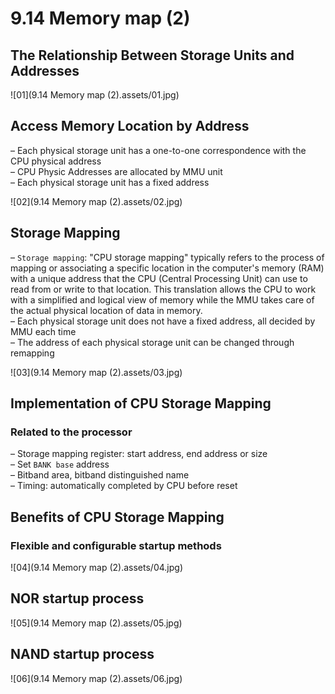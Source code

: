 # 9.14 Memory map (2)



## The Relationship Between Storage Units and Addresses

![01](9.14 Memory map (2).assets/01.jpg)

## Access Memory Location by Address

– Each physical storage unit has a one-to-one correspondence with the CPU physical address  
– CPU Physic Addresses are allocated by MMU unit  
– Each physical storage unit has a fixed address  

![02](9.14 Memory map (2).assets/02.jpg)

## Storage Mapping

– `Storage mapping`: "CPU storage mapping" typically refers to the process of mapping or associating a specific location in the computer's memory (RAM) with a unique address that the CPU (Central Processing Unit) can use to read from or write to that location. This translation allows the CPU to work with a simplified and logical view of memory while the MMU takes care of the actual physical location of data in memory.  
– Each physical storage unit does not have a fixed address, all decided by MMU each time  
– The address of each physical storage unit can be changed through remapping  

![03](9.14 Memory map (2).assets/03.jpg)

## Implementation of CPU Storage Mapping

### Related to the processor

– Storage mapping register: start address, end address or size  
– Set `BANK base` address  
– Bitband area, bitband distinguished name  
– Timing: automatically completed by CPU before reset  

## Benefits of CPU Storage Mapping

### Flexible and configurable startup methods

![04](9.14 Memory map (2).assets/04.jpg)

## NOR startup process

![05](9.14 Memory map (2).assets/05.jpg)

## NAND startup process

![06](9.14 Memory map (2).assets/06.jpg)
